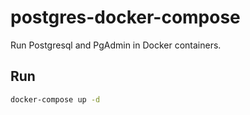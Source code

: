# postgres-docker-compose
Run Postgresql and PgAdmin in Docker containers.

## Run
```bash
docker-compose up -d
```

